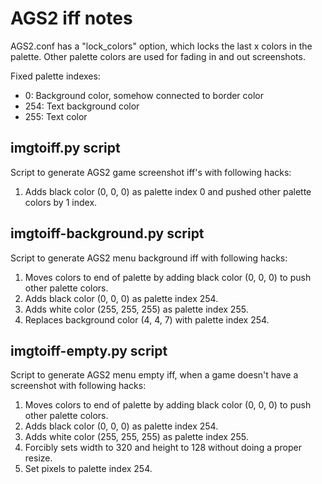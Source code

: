 # AGS2 iff notes

AGS2.conf has a "lock_colors" option, which locks the last x colors in the palette. Other palette colors are used for fading in and out screenshots.

Fixed palette indexes:

* 0: Background color, somehow connected to border color
* 254: Text background color
* 255: Text color

## imgtoiff.py script

Script to generate AGS2 game screenshot iff's with following hacks:

1. Adds black color (0, 0, 0) as palette index 0 and pushed other palette colors by 1 index.

## imgtoiff-background.py script

Script to generate AGS2 menu background iff with following hacks:

1. Moves colors to end of palette by adding black color (0, 0, 0) to push other palette colors.
2. Adds black color (0, 0, 0) as palette index 254.
3. Adds white color (255, 255, 255) as palette index 255.
4. Replaces background color (4, 4, 7) with palette index 254.

## imgtoiff-empty.py script

Script to generate AGS2 menu empty iff, when a game doesn't have a screenshot with following hacks:

1. Moves colors to end of palette by adding black color (0, 0, 0) to push other palette colors.
2. Adds black color (0, 0, 0) as palette index 254.
3. Adds white color (255, 255, 255) as palette index 255.
4. Forcibly sets width to 320 and height to 128 without doing a proper resize.
5. Set pixels to palette index 254.
